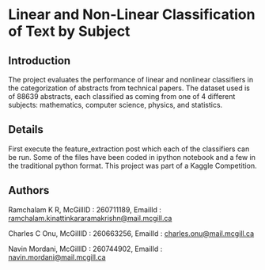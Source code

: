 # Linear and Non-Linear Classification of Text by Subject

## Introduction

The project evaluates the performance of linear and nonlinear classifiers in the categorization of abstracts from technical papers.
The dataset used is of 88639 abstracts, each classified as coming from one of 4 different subjects: mathematics, computer science, physics, and
statistics. 

## Details

First execute the feature_extraction post which each of the classifiers can be run. Some of the files have been coded in ipython notebook
and a few in the traditional python format. This project was part of a Kaggle Competition.

## Authors

Ramchalam K R, McGillID : 260711189, EmailId : ramchalam.kinattinkararamakrishn@mail.mcgill.ca

Charles C Onu, McGillID : 260663256, EmailId : charles.onu@mail.mcgill.ca

Navin Mordani, McGillID : 260744902, EmailId : navin.mordani@mail.mcgill.ca

